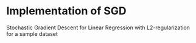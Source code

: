 # Implementation of SGD
Stochastic Gradient Descent for Linear Regression with L2-regularization for a sample dataset

